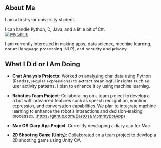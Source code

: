 

## About Me

I am a first-year university student.

I can handle Python, C, Java, and a little bit of C#.  
[![My Skills](https://skillicons.dev/icons?i=python,java,c,cs)](https://skillicons.dev)

I am currently interested in making apps, data science, mechine learning, natural language processing (NLP), and security and privacy.

## What I Did or I Am Doing

- **Chat Analysis Projects**: Worked on analyzing chat data using Python (Pandas, regular expressions) to extract meaningful insights such as user activity patterns. I plan to enhance it by using machine learning.

- **Robotics Team Project**: Collaborating on a team project to develop a robot with advanced features such as speech recognition, emotion expression, and conversation capabilities. We plan to integrate machine learning to enhance the robot’s interactions and decision-making processes. (<https://github.com/EastOst/MommyBotApp>)



- **Mac OS Diary App Project**: Currently developing a diary app for Mac.
- **2D Shooting Game (Unity)**: Collaborated on a team project to develop a 2D shooting game using Unity C#.
